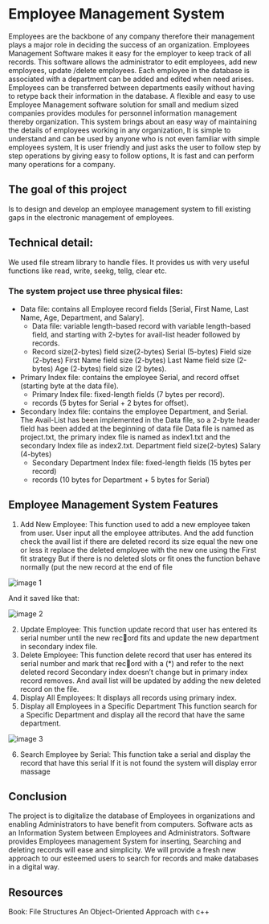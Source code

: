 # Employee Management System

Employees are the backbone of any company therefore their management plays a major role in deciding the success of an organization. Employees Management Software makes it easy 
for the employer to keep track of all records. This software allows the administrator to edit employees, add new employees, update /delete employees. Each employee in the database is associated with a department can be added and edited when need arises. Employees can be transferred between departments easily without having to retype back their information in the database. 
A flexible and easy to use Employee Management software solution for small and medium sized companies provides modules for personnel information management thereby organization. This system brings about an easy way of maintaining the details of employees working in any organization, It is simple to understand and can be used by anyone who is not even familiar with simple employees system, It is user friendly and just asks the user to follow step by step operations by giving easy to follow options, It is fast and can perform many operations for a company. 
## The goal of this project
Is to design and develop an employee management system to fill existing gaps in the electronic management of employees.

## Technical detail:
We used file stream library to handle files. It provides us with very useful functions like read, 
write, seekg, tellg, clear etc.
### The system project use three physical files: 
 

- Data file: contains all Employee record fields [Serial, First Name, Last Name, Age, Department, and Salary].
  - Data file: variable length-based record with variable length-based field, and starting with 2-bytes for avail-list header followed by records.
  - Record size(2-bytes) field size(2-bytes) Serial (5-bytes) Field size (2-bytes) First Name field size (2-bytes) Last Name field size (2-bytes) Age (2-bytes) field size (2 bytes).
- Primary Index file: contains the employee Serial, and record offset (starting byte at the data file).
  - Primary Index file: fixed-length fields (7 bytes per record).
  - records (5 bytes for Serial + 2 bytes for offset).
- Secondary Index file: contains the employee Department, and Serial. The Avail-List has been implemented in the Data file, so a 2-byte header field has been added at the beginning of data file Data file is named as project.txt, the primary index file is named as index1.txt and the secondary Index file as index2.txt.
Department field size(2-bytes) Salary (4-bytes)
  - Secondary Department Index file: fixed-length fields (15 bytes per record)
  - records (10 bytes for Department + 5 bytes for Serial)

## Employee Management System Features
1. Add New Employee:
This function used to add a new employee taken from user.
User input all the employee attributes.
And the add function check the avail list if there are deleted record its size equal the 
new one or less it replace the deleted employee with the new one using the First fit 
strategy 
But if there is no deleted slots or fit ones the function behave normally (put the new 
record at the end of file

![image 1](https://user-images.githubusercontent.com/62723180/127905006-54953289-f534-428f-befc-aaf76eede3d0.png)

And it saved like that:

![image 2](https://user-images.githubusercontent.com/62723180/127905026-482423ea-665b-4a92-80c7-5720cff1ada4.png)

2. Update Employee:
This function update record that user has entered its serial number until the new record fits and update the new department in secondary index file. 
3. Delete Employee:
This function delete record that user has entered its serial number and mark that record with a (*) and refer to the next deleted record
Secondary index doesn’t change but in primary index record removes.
And avail list will be updated by adding the new deleted record on the file.
4. Display All Employees:
It displays all records using primary index.
5. Display all Employees in a Specific Department
This function search for a Specific Department and display all the record that have the 
same department.

![image 3](https://user-images.githubusercontent.com/62723180/127905044-95b80dce-db1c-42eb-bb82-5570513c60b1.png)

6. Search Employee by Serial:
This function take a serial and display the record that have this serial
If it is not found the system will display error massage 

## Conclusion
The project is to digitalize the database of Employees in organizations and enabling Administrators to have benefit from computers. Software acts as an Information System between Employees and Administrators. Software provides Employees management System for inserting, 
Searching and deleting records will ease and simplicity. We will provide a fresh new approach to our esteemed users to search for records and make databases in a digital way.
## Resources
Book: File Structures An Object-Oriented Approach with c++
